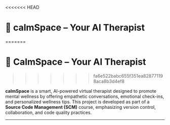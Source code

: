 
<<<<<<< HEAD
# 🧠 calmSpace – Your AI Therapist
=======
# 🧠 CalmSpace – Your AI Therapist
>>>>>>> fa6e522babc655f351ea828771198aca8b3d4ef8

**calmSpace** is a smart, AI-powered virtual therapist designed to promote mental wellness by offering empathetic conversations, emotional check-ins, and personalized wellness tips. This project is developed as part of a **Source Code Management (SCM)** course, emphasizing version control, collaboration, and code quality practices.

---